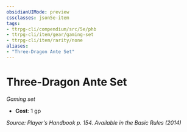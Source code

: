 ```yaml
---
obsidianUIMode: preview
cssclasses: json5e-item
tags:
- ttrpg-cli/compendium/src/5e/phb
- ttrpg-cli/item/gear/gaming-set
- ttrpg-cli/item/rarity/none
aliases: 
- "Three-Dragon Ante Set"
---
```

# Three-Dragon Ante Set
*Gaming set*  

- **Cost**: 1 gp

*Source: Player's Handbook p. 154. Available in the Basic Rules (2014)*